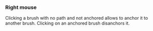 ### Right mouse
Clicking a brush with no path and not anchored allows to anchor it to another brush. Clicking on an anchored brush disanchors it.
